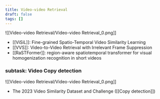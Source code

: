 ```yaml
---
title: Video-video Retrieval
draft: false
tags: []
---
```


![[Video-video Retrieval/Video-video Retrieval_0.png]]

- [[ViSiL]]: Fine-grained Spatio-Temporal Video Similarity Learning
- [[VVS]]: Video-to-Video Retrieval with Irrelevant Frame Suppression
- [[RaSTFormer]]: region-aware spatiotemporal transformer for visual homogenization recognition in short videos
### subtask: Video Copy detection
![[Video-video Retrieval/Video-video Retrieval_0.png]]

- The 2023 Video Similarity Dataset and Challenge ([[Copy detection]])